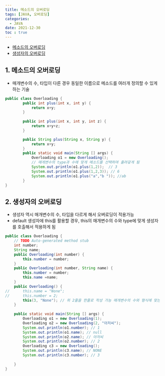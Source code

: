 ```yaml
---
title: 메소드의 오버로딩
tags: [JAVA, 오버로딩]
categories:
  - JAVA
date: 2021-12-30
toc : true
---
```


- [메소드의 오버로딩](#1-메소드의-오버로딩)
- [생성자의 오버로딩](#2-생성자의-오버로딩)

## 1. 메소드의 오버로딩
- 매개변수의 수, 타입이 다른 경우 동일한 이름으로 메소드를 여러개 정의할 수 있게 하는 기술

```java
public class Overloading {
		public int plus(int x, int y) {
			return x+y;
		}
		
		public int plus(int x, int y, int z) {
			return x+y+z;
		}

		public String plus(String x, String y) {
			return x+y;
		}
		public static void main(String [] args) {
			Overloading o1 = new Overloading();
            // 매게변수의 type과 수에 맞게 메소드를 선택하여 출려갛게 됨 
			System.out.println(o1.plus(1,2));  // 3
			System.out.println(o1.plus(1,2,3)); // 6
			System.out.println(o1.plus("a","b ")); //ab
		}
}
```

## 2. 생성자의 오버로딩
- 생성자 역시 매개변수의 수, 타입을 다르게 해서 오버로딩이 적용가능 
- default 생성자에 this를 활용할 경우, this의 매개변수의 수와 type에 맞게 생성자를 호출해서 적용하게 됨

```java
public class Overloading {
	// TODO Auto-generated method stub
	int number;
	String name;
	public Overloading(int number) {
		this.number = number;
	}
	public Overloading(int number, String name) {
		this.number = number;
		this.name =name;
	}
	public Overloading() {
//		this.name = "None";
//		this.number = 2;
		this(3, "None"); // 위 2줄을 한줄로 작성 가능 매개변수의 수와 형식에 맞는 생성자를 호출해서 사용하게 됨
	}
	
	public static void main(String [] args) {
		Overloading o1 = new Overloading(1);
		Overloading o2 = new Overloading(2, "아저씨");
		System.out.println(o1.number); // 1
		System.out.println(o1.name); // null
		System.out.println(o2.name); // 아저씨
		System.out.println(o2.number); // 2
		Overloading c3 = new Overloading(); 
		System.out.println(c3.name); // NONE
		System.out.println(c3.number); // 3
		
	}
}
```